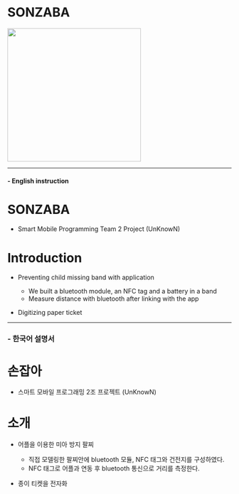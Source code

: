 # SONZABA

<img src="https://user-images.githubusercontent.com/48272857/57022991-d279aa00-6c6b-11e9-902b-9abeacd4cd55.png" width="300px">

---
#### - English instruction
# SONZABA
 - Smart Mobile Programming Team 2 Project (UnKnowN)

# Introduction
  - Preventing child missing band with application
    + We built a bluetooth module, an NFC tag and a battery in a band 
    + Measure distance with bluetooth after linking with the app


  - Digitizing paper ticket

  
---

### - 한국어 설명서
# 손잡아
 - 스마트 모바일 프로그래밍 2조 프로젝트 (UnKnowN)
# 소개
  - 어플을 이용한 미아 방지 팔찌
    + 직접 모델링한 팔찌안에 bluetooth 모듈, NFC 태그와 건전지를 구성하였다.
    + NFC 태그로 어플과 연동 후 bluetooth 통신으로 거리를 측정한다.


  - 종이 티켓을 전자화 
